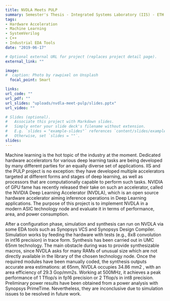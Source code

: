 ```yaml
---
title: NVDLA Meets PULP
summary: Semester's Thesis - Integrated Systems Laboratory (IIS) - ETH Zurich
tags:
- Hardware Acceleration
- Machine Learning
- SystemVerilog
- C++
- Industrial EDA Tools
date: "2019-06-17"

# Optional external URL for project (replaces project detail page).
external_link: ""

image:
#  caption: Photo by rawpixel on Unsplash
  focal_point: Smart

links:
url_code: ""
url_pdf: ""
url_slides: "uploads/nvdla-meet-pulp/slides.pptx"
url_video: ""

# Slides (optional).
#   Associate this project with Markdown slides.
#   Simply enter your slide deck's filename without extension.
#   E.g. `slides = "example-slides"` references `content/slides/example-slides.md`.
#   Otherwise, set `slides = ""`.
slides: 
---
```

Machine learning is the hot topic of the industry at the moment. Dedicated hardware accelerators for various deep learning tasks are being developed by many different parties for an equally diverse set of applications. IIS and the PULP project is no exception: they have developed multiple accelerators targeted at different forms and stages of deep learning, as well as processors that are computationally capable to perform such tasks.
NVIDIA of GPU fame has recently released their take on such an accelerator, called the NVIDIA Deep Learning Accelerator (NVDLA), which is an open source hardware accelerator aiming inference operations in Deep Learning applications. The purpose of this project is to implement NVDLA in a modern ASIC technology node and evaluate it in terms of performance, area, and power consumption.

After a configuration phase, simulation and synthesis can run on NVDLA via some EDA tools such as Synopsys VCS and Synopsys Design Compiler. Simulation works by feeding the hardware with tests (e.g., 8x8 convolution in int16 precision) in trace form. Synthesis has been carried out in UMC 65nm technology. The main obstacle during was to provide synthesizable macros, since NVDLA asks for many RAMs of unusual size which are not directly available in the library of the chosen technology node. Once the required modules have been manually coded, the synthesis outputs accurate area estimations: at 65nm, NVDLA occupies 34.86 mm2 , with an area efficiency of 29.3 Gop/mm2s. Working at 500MHz, it achieves a peak performance of 1 Tflop/s in fp16 precision or 2 Tflop/s in int8 precision. 
Preliminary power results have been obtained from a power analysis with Synopsys PrimeTime. Nevertheless, they are inconclusive due to simulation issues to be resolved in future work.
